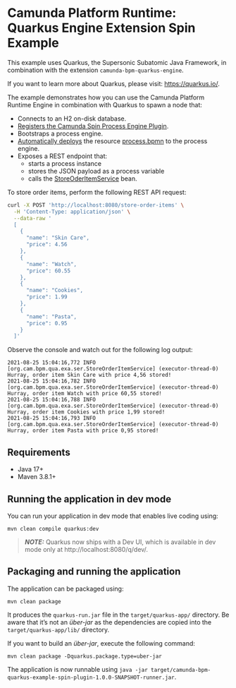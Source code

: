 # Camunda Platform Runtime: Quarkus Engine Extension Spin Example

This example uses Quarkus, the Supersonic Subatomic Java Framework, 
in combination with the extension `camunda-bpm-quarkus-engine`.

If you want to learn more about Quarkus, please visit: https://quarkus.io/.

The example demonstrates how you can use the Camunda Platform Runtime Engine in combination with Quarkus to spawn a node that:

* Connects to an H2 on-disk database.
* [Registers the Camunda Spin Process Engine Plugin](org/camunda/bpm/quarkus/example/EngineConfiguration.java).
* Bootstraps a process engine.
* [Automatically deploys](org/camunda/bpm/quarkus/example/ResourceDeployment.java) the resource [process.bpmn](src/main/resources/process.bpmn) to the process engine.
* Exposes a REST endpoint that:
  * starts a process instance
  * stores the JSON payload as a process variable
  * calls the [StoreOderItemService](org/camunda/bpm/quarkus/example/service/StoreOrderItemService.java) bean.

To store order items, perform the following REST API request:

```sh
curl -X POST 'http://localhost:8080/store-order-items' \
  -H 'Content-Type: application/json' \
  --data-raw '
  [
    {
      "name": "Skin Care",
      "price": 4.56
    },
    {
      "name": "Watch",
      "price": 60.55
    },
    {
      "name": "Cookies",
      "price": 1.99
    },
    {
      "name": "Pasta",
      "price": 0.95
    }
  ]'
```

Observe the console and watch out for the following log output:

```
2021-08-25 15:04:16,772 INFO  [org.cam.bpm.qua.exa.ser.StoreOrderItemService] (executor-thread-0) Hurray, order item Skin Care with price 4,56 stored!
2021-08-25 15:04:16,782 INFO  [org.cam.bpm.qua.exa.ser.StoreOrderItemService] (executor-thread-0) Hurray, order item Watch with price 60,55 stored!
2021-08-25 15:04:16,788 INFO  [org.cam.bpm.qua.exa.ser.StoreOrderItemService] (executor-thread-0) Hurray, order item Cookies with price 1,99 stored!
2021-08-25 15:04:16,793 INFO  [org.cam.bpm.qua.exa.ser.StoreOrderItemService] (executor-thread-0) Hurray, order item Pasta with price 0,95 stored!
```

## Requirements

* Java 17+
* Maven 3.8.1+

## Running the application in dev mode

You can run your application in dev mode that enables live coding using:
```shell script
mvn clean compile quarkus:dev
```

> **_NOTE:_**  Quarkus now ships with a Dev UI, which is available in dev mode only at http://localhost:8080/q/dev/.

## Packaging and running the application

The application can be packaged using:
```shell script
mvn clean package
```
It produces the `quarkus-run.jar` file in the `target/quarkus-app/` directory.
Be aware that it’s not an _über-jar_ as the dependencies are copied into the `target/quarkus-app/lib/` directory.

If you want to build an _über-jar_, execute the following command:
```shell script
mvn clean package -Dquarkus.package.type=uber-jar
```

The application is now runnable using `java -jar target/camunda-bpm-quarkus-example-spin-plugin-1.0.0-SNAPSHOT-runner.jar`.
